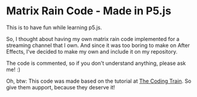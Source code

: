 # Matrix Rain Code - Made in P5.js

This is to have fun while learning p5.js. 

So, I thought about having my own matrix rain code implemented for a streaming channel that I own. And since it was too boring to make on After Effects, I've decided to make my own and include it on my repository.

The code is commented, so if you don't understand anything, please ask me! :)

Oh, btw: This code was made based on the tutorial at [The Coding Train](https://www.youtube.com/watch?v=S1TQCi9axzg). So give them aupport, because they deserve it!